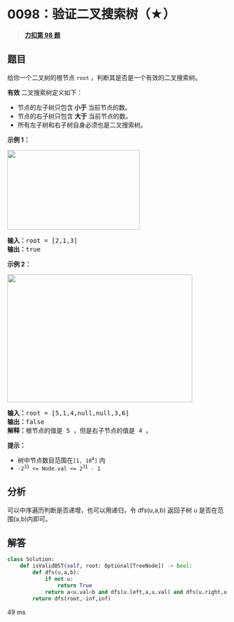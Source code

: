 # 0098：验证二叉搜索树（★）


> <u>**[力扣第 98 题](https://leetcode.cn/problems/validate-binary-search-tree/)**</u>

## 题目

<p>给你一个二叉树的根节点 <code>root</code> ，判断其是否是一个有效的二叉搜索树。</p>

<p><strong>有效</strong> 二叉搜索树定义如下：</p>

<ul>
<li>节点的左<span data-keyword="subtree">子树</span>只包含<strong> 小于 </strong>当前节点的数。</li>
<li>节点的右子树只包含 <strong>大于</strong> 当前节点的数。</li>
<li>所有左子树和右子树自身必须也是二叉搜索树。</li>
</ul>



<p><strong>示例 1：</strong></p>
<img alt="" src="https://assets.leetcode.com/uploads/2020/12/01/tree1.jpg" style="width: 302px; height: 182px;" />
<pre>
<strong>输入：</strong>root = [2,1,3]
<strong>输出：</strong>true
</pre>

<p><strong>示例 2：</strong></p>
<img alt="" src="https://assets.leetcode.com/uploads/2020/12/01/tree2.jpg" style="width: 422px; height: 292px;" />
<pre>
<strong>输入：</strong>root = [5,1,4,null,null,3,6]
<strong>输出：</strong>false
<strong>解释：</strong>根节点的值是 5 ，但是右子节点的值是 4 。
</pre>



<p><strong>提示：</strong></p>

<ul>
<li>树中节点数目范围在<code>[1, 10<sup>4</sup>]</code> 内</li>
<li><code>-2<sup>31</sup> &lt;= Node.val &lt;= 2<sup>31</sup> - 1</code></li>
</ul>


## 分析

可以中序遍历判断是否递增，也可以用递归，令 dfs(u,a,b) 返回子树 u 是否在范围(a,b)内即可。

## 解答

```python
class Solution:
    def isValidBST(self, root: Optional[TreeNode]) -> bool:
        def dfs(u,a,b):
            if not u:
                return True
            return a<u.val<b and dfs(u.left,a,u.val) and dfs(u.right,u.val,b)
        return dfs(root,-inf,inf)
```
49 ms


